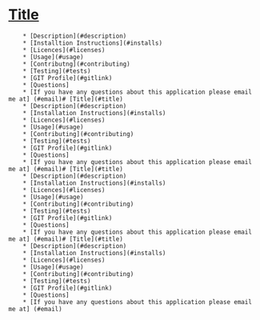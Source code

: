 # [Title](#title)
        * [Description](#description)
        * [Installtion Instructions](#installs)
        * [Licences](#licenses)
        * [Usage](#usage)
        * [Contributng](#contributing)
        * [Testing](#tests)
        * [GIT Profile](#gitlink)
        * [Questions]
        * [If you have any questions about this application please email me at] (#email)# [Title](#title)
        * [Description](#description)
        * [Installation Instructions](#installs)
        * [Licences](#licenses)
        * [Usage](#usage)
        * [Contributing](#contributing)
        * [Testing](#tests)
        * [GIT Profile](#gitlink)
        * [Questions]
        * [If you have any questions about this application please email me at] (#email)# [Title](#title)
        * [Description](#description)
        * [Installation Instructions](#installs)
        * [Licences](#licenses)
        * [Usage](#usage)
        * [Contributing](#contributing)
        * [Testing](#tests)
        * [GIT Profile](#gitlink)
        * [Questions]
        * [If you have any questions about this application please email me at] (#email)# [Title](#title)
        * [Description](#description)
        * [Installation Instructions](#installs)
        * [Licences](#licenses)
        * [Usage](#usage)
        * [Contributing](#contributing)
        * [Testing](#tests)
        * [GIT Profile](#gitlink)
        * [Questions]
        * [If you have any questions about this application please email me at] (#email)